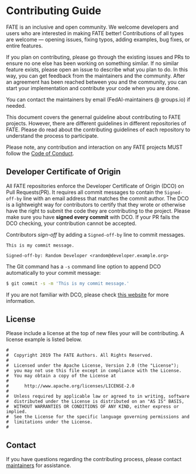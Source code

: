 # Contributing Guide

FATE is an inclusive and open community. We welcome developers and users who are interested in making FATE better! Contributions of all types are welcome — opening issues, fixing typos, adding examples, bug fixes, or entire features.

If you plan on contributing, please go through the existing issues and PRs to ensure no one else has been working on something similar. If no similar feature exists, please open an issue to describe what you plan to do. In this way, you can get feedback from the maintainers and the community. After an agreement has been reached between you and the community, you can start your implementation and contribute your code when you are done. 

You can contact the maintainers by email (FedAI-maintainers @ groups.io) if needed. 

This document covers the genernal guideline about contributing to FATE projects.
However, there are different guidelines in different repositories of FATE. Please do read about the contributing guidelines of each repository to understand the process to participate.

Please note, any contribution and interaction on any FATE projects MUST follow the [Code of Conduct](./CODE_OF_CONDUCT.md).

## Developer Certificate of Origin

All FATE repositories enforce the Developer Certificate of Origin (DCO) on Pull Requests(PR). It requires all commit messages to contain the `Signed-off-by` line with an email address that matches the commit author. The DCO is a lightweight way for contributors to certify that they wrote or otherwise have the right to submit the code they are contributing to the project. Please make sure you have **signed every commit** with DCO. If your PR fails the DCO checking, your contribution cannot be accepted. 

Contributors *sign-off* by adding a  `Signed-off-by` line to commit messages.

```
This is my commit message.

Signed-off-by: Random Developer <random@developer.example.org>
```

The Git command has a `-s` command line option to append DCO automatically to your commit message:

```sh
$ git commit -s -m 'This is my commit message.'
```

If you are not familiar with DCO, please check [this website](https://www.dita-ot.org/dco) for more information.


## License
Please include a license at the top of new files your will be contributing. A license example is listed below.

```
#
#  Copyright 2019 The FATE Authors. All Rights Reserved.
#
#  Licensed under the Apache License, Version 2.0 (the "License");
#  you may not use this file except in compliance with the License.
#  You may obtain a copy of the License at
#
#      http://www.apache.org/licenses/LICENSE-2.0
#
#  Unless required by applicable law or agreed to in writing, software
#  distributed under the License is distributed on an "AS IS" BASIS,
#  WITHOUT WARRANTIES OR CONDITIONS OF ANY KIND, either express or implied.
#  See the License for the specific language governing permissions and
#  limitations under the License.
#
```

## Contact 
If you have questions regarding the contributing process, please contact [maintainers](https://github.com/FederatedAI/FATE-Community#getting-involved) for assistance.

